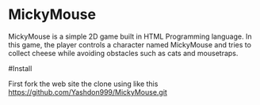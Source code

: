 # MickyMouse

MickyMouse is a simple 2D game built in  HTML Programming language. In this game, the player controls a character named MickyMouse and tries to collect cheese while avoiding obstacles such as cats and mousetraps.

#Install

First fork the web site
the clone using like this https://github.com/Yashdon999/MickyMouse.git
